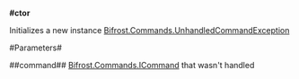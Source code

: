 **#ctor**

Initializes a new instance [Bifrost.Commands.UnhandledCommandException](Bifrost.Commands.UnhandledCommandException)

#Parameters#


##command##
[Bifrost.Commands.ICommand](Bifrost.Commands.ICommand) that wasn't handled
